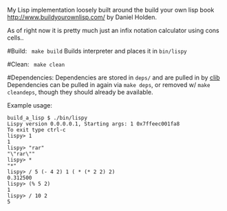 My Lisp implementation loosely built around the build your own lisp book http://www.buildyourownlisp.com/ by Daniel Holden.


As of right now it is pretty much just an infix notation calculator using cons cells..


#Build:
``` make build```
Builds interpreter and places it in ```bin/lispy```

#Clean:
``` make clean```

#Dependencies:
Dependencies are stored in `deps/` and are pulled in by [clib](https://github.com/clibs/clib)
Dependencies can be pulled in again via `make deps`, or removed w/ `make cleandeps`, though they should already be available.

Example usage:
```
build_a_lisp $ ./bin/lispy
Lispy version 0.0.0.0.1, Starting args: 1 0x7ffeec001fa8
To exit type ctrl-c
lispy> 1
1
lispy> "rar"
"\"rar\""
lispy> *
"*"
lispy> / 5 (- 4 2) 1 ( * (* 2 2) 2)
0.312500
lispy> (% 5 2)
1
lispy> / 10 2
5
```
